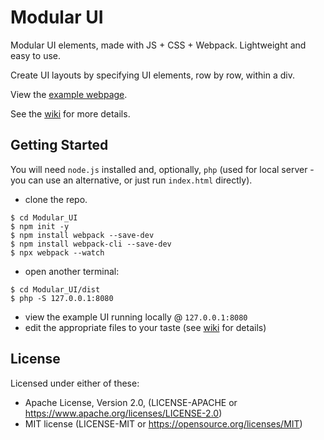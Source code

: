 # Modular UI

Modular UI elements, made with JS + CSS + Webpack. Lightweight and easy to use.    
  
Create UI layouts by specifying UI elements, row by row, within a div.  

View the [example webpage](https://jinjagit.github.io/Modular_UI/).  

See the [wiki](https://github.com/jinjagit/Modular_UI/wiki) for more details.

## Getting Started
You will need `node.js` installed and, optionally, `php` (used for local server - you can use an alternative, or just run `index.html` directly).  

* clone the repo.
```  
$ cd Modular_UI  
$ npm init -y  
$ npm install webpack --save-dev  
$ npm install webpack-cli --save-dev  
$ npx webpack --watch
```
* open another terminal:
```
$ cd Modular_UI/dist
$ php -S 127.0.0.1:8080
```
* view the example UI running locally @ `127.0.0.1:8080`  
* edit the appropriate files to your taste (see [wiki](https://github.com/jinjagit/Modular_UI/wiki) for details)  
  
## License
Licensed under either of these:

* Apache License, Version 2.0, (LICENSE-APACHE or https://www.apache.org/licenses/LICENSE-2.0)
* MIT license (LICENSE-MIT or https://opensource.org/licenses/MIT)

  
